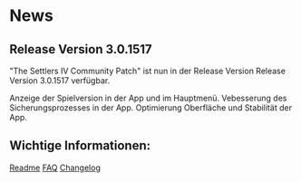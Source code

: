 # News
## Release Version 3.0.1517 
"The Settlers IV Community Patch" ist nun in der Release Version Release Version 3.0.1517 verfügbar.

Anzeige der Spielversion in der App und im Hauptmenü.
Vebesserung des Sicherungsprozesses in der App.
Optimierung Oberfläche und Stabilität der App.


## Wichtige Informationen:
[Readme](https://github.com/LitzeYT/Settlers4Patch/blob/master/README.md) 
[FAQ](https://github.com/LitzeYT/Settlers4Patch/blob/master/FAQ.md)
[Changelog](https://github.com/LitzeYT/Settlers4Patch/blob/master/ChangeLog.md)
